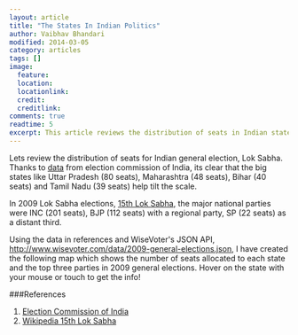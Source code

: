 ```yaml
---
layout: article
title: "The States In Indian Politics"
author: Vaibhav Bhandari
modified: 2014-03-05
category: articles
tags: []
image: 
  feature: 
  location: 
  locationlink: 
  credit: 
  creditlink: 
comments: true
readtime: 5
excerpt: This article reviews the distribution of seats in Indian states for national election, and the results of 2009 general elections.
---
```

Lets review the distribution of seats for Indian general election, Lok Sabha. Thanks to [data][1] from election commission of India, its clear that the big states like Uttar Pradesh (80 seats), Maharashtra (48 seats), Bihar (40 seats) and Tamil Nadu (39 seats) help tilt the scale.

In 2009 Lok Sabha elections, [15th Lok Sabha][2], the major national parties were INC (201 seats), BJP (112 seats) with a regional party, SP (22 seats) as a distant third.

Using the data in references and WiseVoter's JSON API, http://www.wisevoter.com/data/2009-general-elections.json, I have created the following map which shows the number of seats allocated to each state and the top three parties in 2009 general elections. Hover on the state with your mouse or touch to get the info!

<div id="map"></div>

<script type="text/javascript" src="/assets/javascripts/d3.min.js"></script>
<script type="text/javascript">
  d3.xml("/assets/images/india-map.svg", "image/svg+xml", function(xml) {
    var tooltip = "<ul id=\"legend\" class=\"list-inline\"><li class=\"state\"></li><li class=\"total\"></li><li><ul class=\"top3parties list-inline\"></ul></li></ul>"
    d3.select("#map").append("div").html(tooltip)
    document.getElementById("map").appendChild(xml.documentElement);
    d3.json("/data/2009-general-elections.json", function(json){
      datum = json;
      datum.forEach(function(data, i){
        d3.select("#" + data.state)
        .on("mouseover", function(d){
          d3.select(this).style({opacity: "0.8"})
          d3.select("#legend .state").text(data.statename)
          d3.select("#legend .total").text(data.total)
          if (data.parties) {
          data.parties.forEach(function(party, i){
              html = "<i class=\"wv wv-party\">party</i>count"
              html = html.replace(/party/g,party.name).replace("count",party.count)
              d3.select("#legend .top3parties").append("li").html(html)
            })
          }
          d3.select("#legend").style("left", (event.layerX + 10) + "px")
          d3.select("#legend").style("top", (event.layerY + 10) + "px")
          d3.select("#legend").style("display", "inline")
          })
        .on("mouseout", function(d){
          d3.select(this).style({opacity: "1.0"})
          d3.selectAll("#legend .top3parties li").remove()
          d3.select("#legend").style("display", "none")
        })
      })
    })
  });
</script>
<style>
#legend {padding: 5px; border: 1px solid; box-shadow: 3px -3px 2px #888888; display: none; position: absolute; background: #fff; border-radius: 3px}
#india {margin-top: 0px;}
i {background: #222222; color:#F4F0F4; margin: 2px; padding: 3px; }
.state {font-weight: 900;}
.total {color: #bf0000; font-weight: 800;}
</style>

###References
 1. [Election Commission of India][1]
 2. [Wikipedia 15th Lok Sabha][2]

[1]:http://eci.nic.in/press/Phasewise_Statewise_data.pdf
[2]:http://en.wikipedia.org/wiki/List_of_members_of_the_15th_Lok_Sabha_(by_state)
